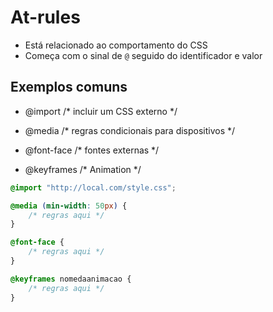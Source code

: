 # At-rules

* Está relacionado ao comportamento do CSS
* Começa com o sinal de `@` seguido do identificador e valor

## Exemplos comuns

- @import /* incluir um CSS externo */

- @media /* regras condicionais para dispositivos */

- @font-face /* fontes externas */

- @keyframes /* Animation */

```css
@import "http://local.com/style.css";

@media (min-width: 50px) {
    /* regras aqui */
}

@font-face {
    /* regras aqui */
}

@keyframes nomedaanimacao {
    /* regras aqui */
}

```